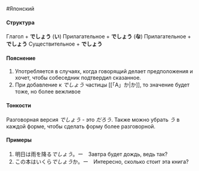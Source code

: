 #Японский 
#### Структура
Глагол + **でしょう** 
(**い**) Прилагательное + **でしょう** 
(**~~な~~**) Прилагательное + **でしょう**
Существительное + **でしょう**
#### Пояснение
1. Употребляется в случаях, когда говорящий делает предположения и хочет, чтобы собеседник подтвердил сказанное.
2. При добавление к *でしょう* частицы [[「A」か|か]], то значение будет тоже, но более вежливое
#### Тонкости
Разговорная версия *でしょう* - это *だろう*. Также можно убрать *う* в каждой форме, чтобы сделать форму более разговорной.
#### Примеры
1. 明日は雨を降る*でしょう*。ー　Завтра будет дождь, ведь так?  
2. この本はいくら*でしょう*か。ー　Интересно, сколько стоит эта книга?